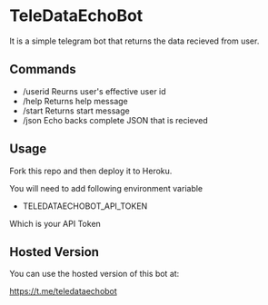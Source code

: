 # TeleDataEchoBot

It is a simple telegram bot that returns the data recieved from user.

## Commands
- /userid Reurns user's effective user id
- /help Returns help message
- /start Returns start message
- /json Echo backs complete JSON that is recieved

## Usage
Fork this repo and then deploy it to Heroku.

You will need to add following environment variable
- TELEDATAECHOBOT_API_TOKEN

Which is your API Token

## Hosted Version
You can use the hosted version of this bot at:

https://t.me/teledataechobot